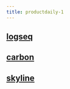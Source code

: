 ```yaml
---
title: productdaily-1
---
```


## [logseq](https://logseq.com/)
## [carbon](https://carbon.now.sh/)
## [skyline](https://skyline.github.com/)
